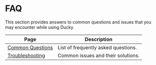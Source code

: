 # FAQ

This section provides answers to common questions and issues that you may encounter while using Ducky.

| Page                                    | Description                         |
|-----------------------------------------|-------------------------------------|
| [Common Questions](common-questions.md) | List of frequently asked questions. |
| [Troubleshooting](troubleshooting.md)   | Common issues and their solutions.  |
